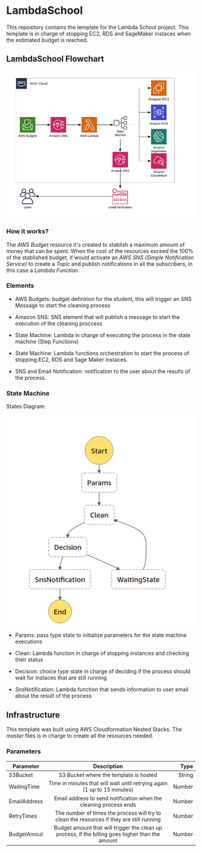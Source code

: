 # LambdaSchool

This repository contains the template for the Lambda School project. This template is in charge of stopping EC2, RDS and SageMaker instaces when the estimated budget is reached.

## LambdaSchool Flowchart

<p align="center">
  <img src="img/LambdaSchool.png"/>
</p>

### How it works?

The *AWS Budget* resource it's created to stablish a maximum amount of money that can be spent. When the cost of the resources exceed the 100% of the stablished budget, it would activate an *AWS SNS (Simple Notification Service)* to create a *Topic* and publish notifications in all the subscribers, in this case a *Lambda Function*. 


### Elements

* AWS Budgets: budget definition for the student, this will trigger an SNS Message to start the cleaning process

* Amazon SNS: SNS element that will publish a message to start the execution of the cleaning proccess

* State Machine: Lambda in charge of executing the process in the state machine (Step Functions)

* State Machine: Lambda functions orchestration to start the process of stopping EC2, RDS and Sage Maker instaces.

* SNS and Email Notification: notification to the user about the results of the process.

### State Machine

States Diagram:

<p align="center">
  <img src="img/StateMachine.png"/>
</p>

* Params: pass type state to initialize parameters for the state machine executions

* Clean: Lambda function in charge of stopping instances and checking their status

* Decision: choice type state in charge of deciding if the process should wait for instaces that are still running

* SnsNotification: Lambda function that sends information to user email about the result of the process


## Infrastructure

This template was built using AWS Cloudformation Nested Stacks. The *master* files is in charge to create all the resources needed.

### Parameters

<center>

| Parameter        | Description           | Type    |
| ------------- |:-------------:| -----:|
| S3Bucket      | S3 Bucket where the template is hosted | String |
| WaitingTime | Time in minutes that will wait until retrying again (1 up to 15 minutes)      |    Number |
| EmailAddress | Email address to send notification when the cleaning process ends     |    Number |
| RetryTimes | The number of times the process will try to clean the resources if they are still running  |    Number |
| BudgetAmout | Budget amount that will trigger the clean up process, if the billing goes higher than the amount    |    Number |


</center>